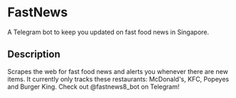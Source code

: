 # FastNews

A Telegram bot to keep you updated on fast food news in Singapore.

## Description

Scrapes the web for fast food news and alerts you whenever there are new items. It currently only tracks these restaurants: McDonald's, KFC, Popeyes and Burger King. Check out @fastnews8_bot on Telegram!